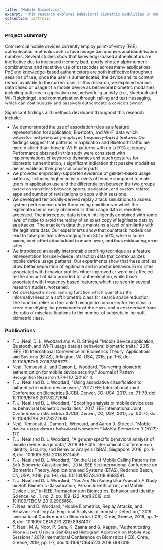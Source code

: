 ```yaml
---
title: "Mobile Biometrics"
excerpt: "This research explores behavioral biometric modalities in mobile devices, demonstrating the effectiveness of passive continuous authentication through patterns in application use, Bluetooth and Wi-Fi activity, and communication, with significant findings including improved feature representation, gender-based usage patterns, attack simulations, and novel profiling and ranking techniques.<br/><img src='../images/mobilebiometrics.gif'>"
collection: portfolio
---
```


### Project Summary

Commercial mobile devices currently employ point-of-entry (PoE) authentication methods such as face recognition and personal identification numbers. Several studies show that knowledge-based
authenticators are ineffective due to increased memory load, poorly chosen alphanumeric combinations, and repetitive use of passcodes across many applications. PoE and knowledge-based
authenticators are both ineffective throughout sessions of use; once the user is authenticated, the device and its content remain available to the current user. In this research, we explored various data based
on usage of a mobile device as behavioral biometric modalities, including patterns in application use, networking activity (i.e., Bluetooth and Wi-Fi sightings), and communication through calling and text
messaging, which can continuously and passively authenticate a device’s owner.

Significant findings and methods developed throughout this research include:
- We demonstrated the use of association rules as a feature representation for application, Bluetooth, and Wi-Fi data which outperformed previously employed frequency-based features. Our findings
suggest that patterns in application and Bluetooth traffic are more distinct than those in Wi-Fi patterns with up to 91% accuracy. Performance obtained in this study were consistent with
implementations of keystroke dynamics and touch gestures for biometric authentication, a significant indication that passive modalities are as viable as their physical counterparts.
- We provided empirically-supported evidence of gender-based usage patterns, including higher activity levels of female compared to male users in application use and the differentiation between the
two groups based on transitions between sports, navigation, and system-related apps and number of revisitations to apps within sessions.
- We developed temporally-derived replay attack simulations to assess system performance under threatening conditions in which the legitimate user is easily observed or their usage data is remotely
accessed. The intercepted data is then intelligently combined with some level of noise to avoid the replay of an exact copy of legitimate data by an attacker. The attacker’s data thus maintains a level of
similarity with the legitimate data. Our experiments show that our attack models can lead to false positive rates ranging from 30 to 50%, while in some cases, zero-effort attacks lead to much lower,
and thus misleading, error rates.
- We introduced an easily interpretable profiling technique as a feature representation for user-device interaction data that contextualizes mobile device usage patterns. Our experiments show that these
profiles allow better separation of legitimate and impostor behavior. Error rates associated with behavior profiles either improved or were not affected by the amount of data provided for authentication,
while those associated with frequency-based features, which are seen in several research studies, worsened.
- We developed a novel ranking function which quantifies the informativeness of a soft biometric class for search space reduction. The function relies on the rank-1 recognition accuracy for the class, a
score quantifying the permanence of the class, and a cost derived from the ratio of misclassifications to the number of subjects in the soft biometric class.

### Publications
- T. J. Neal, D. L. Woodard and A. D. Striegel, "Mobile device application, Bluetooth, and Wi-Fi usage data as behavioral biometric traits," 2015 IEEE 7th International Conference on Biometrics Theory, Applications and Systems (BTAS), Arlington, VA, USA, 2015, pp. 1-6, doi: 10.1109/BTAS.2015.7358777.
- Neal, Tempestt J., and Damon L. Woodard. "Surveying biometric authentication for mobile device security." Journal of Pattern Recognition Research 1.74-110 (2016): 4.
- T. J. Neal and D. L. Woodard, "Using associative classification to authenticate mobile device users," 2017 IEEE International Joint Conference on Biometrics (IJCB), Denver, CO, USA, 2017, pp. 71-79, doi: 10.1109/BTAS.2017.8272684.
- T. J. Neal and D. L. Woodard, "Spoofing analysis of mobile device data as behavioral biometric modalities," 2017 IEEE International Joint Conference on Biometrics (IJCB), Denver, CO, USA, 2017, pp. 62-70, doi: 10.1109/BTAS.2017.8272683.
- Neal, Tempestt J., Damon L. Woodard, and Aaron D. Striegel. "Mobile device usage data as behavioral biometrics." Mobile Biometrics 3 (2017): 177.
- T. J. Neal and D. L. Woodard, "A gender-specific behavioral analysis of mobile device usage data," 2018 IEEE 4th International Conference on Identity, Security, and Behavior Analysis (ISBA), Singapore, 2018, pp. 1-8, doi: 10.1109/ISBA.2018.8311459.
- T. J. Neal and D. L. Woodard, "On the Use of Mobile Calling Patterns for Soft Biometric Classification," 2018 IEEE 9th International Conference on Biometrics Theory, Applications and Systems (BTAS), Redondo Beach, CA, USA, 2018, pp. 1-6, doi: 10.1109/BTAS.2018.8698591.
- T. J. Neal and D. L. Woodard, "You Are Not Acting Like Yourself: A Study on Soft Biometric Classification, Person Identification, and Mobile Device Use," in IEEE Transactions on Biometrics, Behavior, and Identity Science, vol. 1, no. 2, pp. 109-122, April 2019, doi: 10.1109/TBIOM.2019.2905868.
- T. Neal and D. Woodard, "Mobile Biometrics, Replay Attacks, and Behavior Profiling: An Empirical Analysis of Impostor Detection," 2019 International Conference on Biometrics (ICB), Crete, Greece, 2019, pp. 1-8, doi: 10.1109/ICB45273.2019.8987407.
- T. Neal, M. A. Noor, P. Gera, K. Zanna and G. Kaptan, "Authenticating Phone Users Using a Gait-Based Histogram Approach on Mobile App Sessions," 2019 International Conference on Biometrics (ICB), Crete, Greece, 2019, pp. 1-7, doi: 10.1109/ICB45273.2019.8987418.
